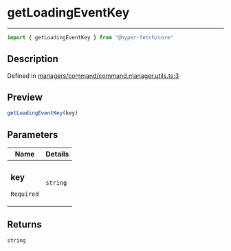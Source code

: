 

# getLoadingEventKey

<div class="api-docs__separator" data-reactroot="">

---

</div><div class="api-docs__import" data-reactroot="">

```ts
import { getLoadingEventKey } from "@hyper-fetch/core"
```

</div><div class="api-docs__section">

## Description

</div><div class="api-docs__description"><span class="api-docs__do-not-parse">



</span></div><p class="api-docs__definition">

Defined in [managers/command/command.manager.utils.ts:3](https://github.com/BetterTyped/hyper-fetch/blob/6c3eaa91/packages/core/src/managers/command/command.manager.utils.ts#L3)

</p><div class="api-docs__section">

## Preview

</div><div class="api-docs__preview fn">

```ts
getLoadingEventKey(key)
```

</div><div class="api-docs__section">

## Parameters

</div><div class="api-docs__parameters"><table><thead><tr><th>Name</th><th>Details</th></tr></thead><tbody><tr param-data="key"><td class="api-docs__param-name required">

### key 

`Required`

</td><td class="api-docs__param-type">

`string`

</td></tr></tbody></table></div><div class="api-docs__section">

## Returns

</div><div class="api-docs__returns">

```ts
string
```

</div>